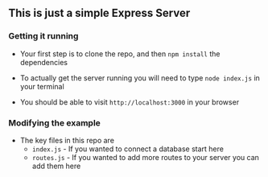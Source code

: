 ## This is just a simple Express Server

### Getting it running

* Your first step is to clone the repo, and then `npm install` the dependencies

* To actually get the server running you will need to type `node index.js` in your terminal

* You should be able to visit `http://localhost:3000` in your browser

### Modifying the example

* The key files in this repo are 
    * `index.js` - If you wanted to connect a database start here
    * `routes.js` - If you wanted to add more routes to your server you can add them here